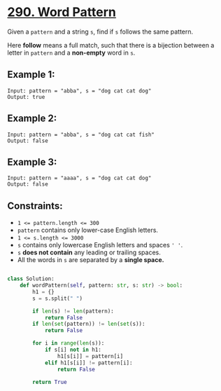 # [290. Word Pattern](https://leetcode.com/problems/word-pattern/description/?envType=study-plan-v2&envId=top-interview-150)

Given a `pattern` and a string `s`, find if `s` follows the same pattern.

Here **follow** means a full match, such that there is a bijection between a letter in `pattern` and a **non-empty** word in `s`.

## Example 1:

```
Input: pattern = "abba", s = "dog cat cat dog"
Output: true

```

## Example 2:

```
Input: pattern = "abba", s = "dog cat cat fish"
Output: false
```

## Example 3:

```
Input: pattern = "aaaa", s = "dog cat cat dog"
Output: false
```

## Constraints:

- `1 <= pattern.length <= 300`
- `pattern` contains only lower-case English letters.
- `1 <= s.length <= 3000`
- `s` contains only lowercase English letters and spaces `' '`.
- `s` **does not contain** any leading or trailing spaces.
- All the words in `s` are separated by a **single space.**

```python

class Solution:
    def wordPattern(self, pattern: str, s: str) -> bool:
        h1 = {}
        s = s.split(" ")

        if len(s) != len(pattern):
            return False
        if len(set(pattern)) != len(set(s)):
            return False

        for i in range(len(s)):
            if s[i] not in h1:
                h1[s[i]] = pattern[i]
            elif h1[s[i]] != pattern[i]:
                return False

        return True

```
